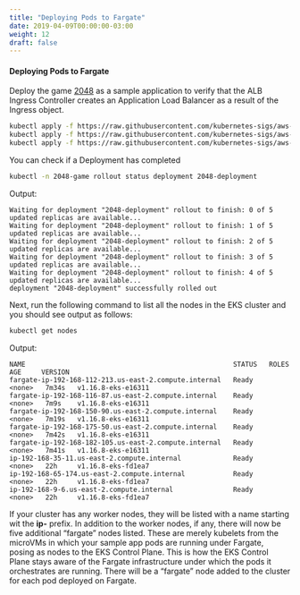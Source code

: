 ```yaml
---
title: "Deploying Pods to Fargate"
date: 2019-04-09T00:00:00-03:00
weight: 12
draft: false
---
```


#### Deploying Pods to Fargate

Deploy the game [2048](https://play2048.co/) as a sample application to verify that the ALB Ingress Controller creates an Application Load Balancer as a result of the Ingress object.

```bash
kubectl apply -f https://raw.githubusercontent.com/kubernetes-sigs/aws-alb-ingress-controller/${ALB_INGRESS_VERSION}/docs/examples/2048/2048-namespace.yaml
kubectl apply -f https://raw.githubusercontent.com/kubernetes-sigs/aws-alb-ingress-controller/${ALB_INGRESS_VERSION}/docs/examples/2048/2048-deployment.yaml
kubectl apply -f https://raw.githubusercontent.com/kubernetes-sigs/aws-alb-ingress-controller/${ALB_INGRESS_VERSION}/docs/examples/2048/2048-service.yaml
```

You can check if a Deployment has completed

```bash
kubectl -n 2048-game rollout status deployment 2048-deployment
```

Output:
```output
Waiting for deployment "2048-deployment" rollout to finish: 0 of 5 updated replicas are available...
Waiting for deployment "2048-deployment" rollout to finish: 1 of 5 updated replicas are available...
Waiting for deployment "2048-deployment" rollout to finish: 2 of 5 updated replicas are available...
Waiting for deployment "2048-deployment" rollout to finish: 3 of 5 updated replicas are available...
Waiting for deployment "2048-deployment" rollout to finish: 4 of 5 updated replicas are available...
deployment "2048-deployment" successfully rolled out
```

Next, run the following command to list all the nodes in the EKS cluster and you should see output as follows:

```bash
kubectl get nodes
```

Output:
```output
NAME                                                    STATUS   ROLES    AGE     VERSION
fargate-ip-192-168-112-213.us-east-2.compute.internal   Ready    <none>   7m34s   v1.16.8-eks-e16311
fargate-ip-192-168-116-87.us-east-2.compute.internal    Ready    <none>   7m9s    v1.16.8-eks-e16311
fargate-ip-192-168-150-90.us-east-2.compute.internal    Ready    <none>   7m19s   v1.16.8-eks-e16311
fargate-ip-192-168-175-50.us-east-2.compute.internal    Ready    <none>   7m42s   v1.16.8-eks-e16311
fargate-ip-192-168-182-105.us-east-2.compute.internal   Ready    <none>   7m41s   v1.16.8-eks-e16311
ip-192-168-35-11.us-east-2.compute.internal             Ready    <none>   22h     v1.16.8-eks-fd1ea7
ip-192-168-65-174.us-east-2.compute.internal            Ready    <none>   22h     v1.16.8-eks-fd1ea7
ip-192-168-9-6.us-east-2.compute.internal               Ready    <none>   22h     v1.16.8-eks-fd1ea7
```

If your cluster has any worker nodes, they will be listed with a name starting wit the **ip-** prefix. In addition to the worker nodes, if any, there will now be five additional “fargate” nodes listed. These are merely kubelets from the microVMs in which your sample app pods are running under Fargate, posing as nodes to the EKS Control Plane. This is how the EKS Control Plane stays aware of the Fargate infrastructure under which the pods it orchestrates are running. There will be a “fargate” node added to the cluster for each pod deployed on Fargate.
